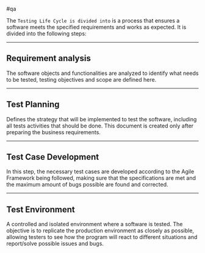 #qa 

The `Testing Life Cycle is divided into` is a process that ensures a software meets the specified requirements and works as expected. It is divided into the following steps:

---------------
## Requirement analysis

The software objects and functionalities are analyzed to identify what needs to be tested, testing objectives and scope are defined here.

--------------------------
## Test Planning

Defines the strategy that will be implemented to test the software, including all tests activities that should be done. This document is created only after preparing the business requirements.

--------------------
## Test Case Development

In this step, the necessary test cases are developed according to the Agile Framework being followed, making sure that the specifications are met and the maximum amount of bugs possible are found and corrected.

--------------
## Test Environment

A controlled and isolated environment where a software is tested. The objective is to replicate the production environment as closely as possible, allowing testers to see how the program will react to different situations and report/solve possible issues and bugs.